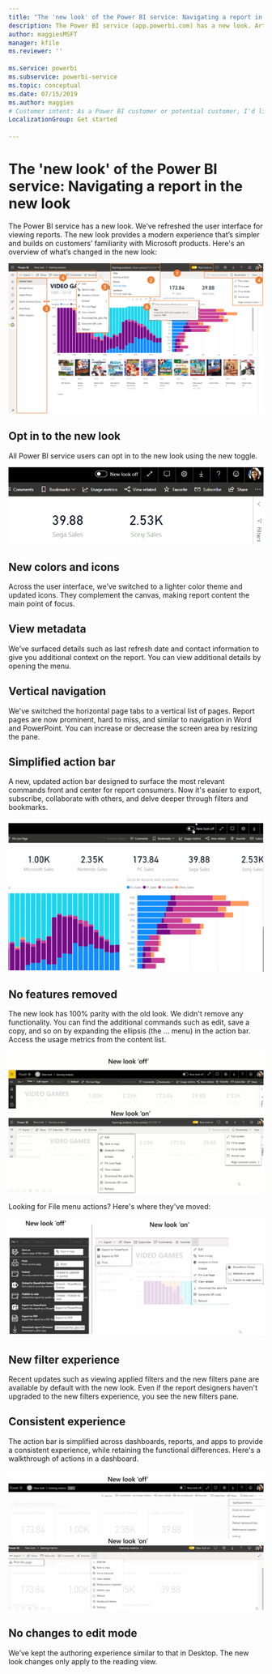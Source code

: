 ```yaml
---
title: "The 'new look' of the Power BI service: Navigating a report in the new look"
description: The Power BI service (app.powerbi.com) has a new look. Article describes how to navigate reports using the new look. 
author: maggiesMSFT
manager: kfile
ms.reviewer: ''

ms.service: powerbi
ms.subservice: powerbi-service
ms.topic: conceptual
ms.date: 07/15/2019
ms.author: maggies
# Customer intent: As a Power BI customer or potential customer, I'd like to know what the differences are between the previous look of the Power BI service and the new look
LocalizationGroup: Get started

---
```

# The 'new look' of the Power BI service: Navigating a report in the new look

The Power BI service has a new look. We’ve refreshed the user interface for viewing reports. The new look provides a modern experience that’s simpler and builds on customers’ familiarity with Microsoft products.  Here's an overview of what’s changed in the new look: 

![New look overview of changes](media/service-new-look/New-look-changes.png)

## Opt in to the new look
All Power BI service users can opt in to the new look using the new toggle.

![Opting in to the new look](media/service-new-look/New-look-opt-in.gif)

## New colors and icons

Across the user interface, we’ve switched to a lighter color theme and updated icons. They complement the canvas, making report content the main point of focus. 


## View metadata 

We’ve surfaced details such as last refresh date and contact information to give you additional context on the report. You can view additional details by opening the menu.


## Vertical navigation 
We've switched the horizontal page tabs to a vertical list of pages. Report pages are now prominent, hard to miss, and similar to navigation in Word and PowerPoint. You can increase or decrease the screen area by resizing the pane.

## Simplified action bar 

A new, updated action bar designed to surface the most relevant commands front and center for report consumers. Now it's easier to export, subscribe, collaborate with others, and delve deeper through filters and bookmarks.

![New look - Quick tour](media/service-new-look/New-look-quick-tour.gif)

## No features removed

The new look has 100% parity with the old look. We didn't remove any functionality. You can find the additional commands such as edit, save a copy, and so on by expanding the ellipsis (the ... menu) in the action bar. Access the usage metrics from the content list.

![Report action bar in new look](media/service-new-look/Report-action-bar-new-look.gif)

Looking for File menu actions? Here's where they've moved:

![File menu in new look](media/service-new-look/File-menu-new-look.gif)

## New filter experience

Recent updates such as viewing applied filters and the new filters pane are available by default with the new look. Even if the report designers haven't upgraded to the new filters experience, you see the new filters pane.

## Consistent experience 

The action bar is simplified across dashboards, reports, and apps to provide a consistent experience, while retaining the functional differences. Here's a walkthrough of actions in a dashboard.
 
![Dashboard action bar in new look](media/service-new-look/Dashboard-action-bar-new-look.gif)

## No changes to edit mode 

We’ve kept the authoring experience similar to that in Desktop. The new look changes only apply to the reading view.


